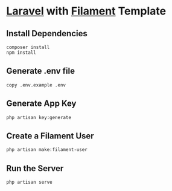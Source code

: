 # [Laravel](https://laravel.com/) with [Filament](https://filamentphp.com/) Template

## Install Dependencies

```
composer install
npm install
```

## Generate .env file

```
copy .env.example .env
```

## Generate App Key

```
php artisan key:generate
```

## Create a Filament User

```
php artisan make:filament-user
```

## Run the Server

```
php artisan serve
```

